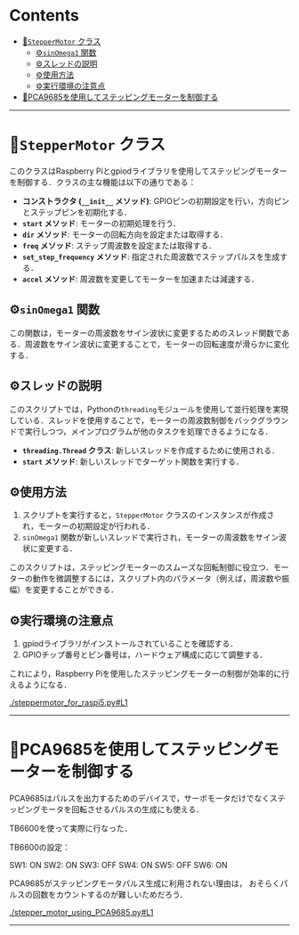 # Contents
- [🤖`StepperMotor` クラス](#🤖`StepperMotor`-クラス)
    - [⚙️`sinOmega1` 関数](#⚙️`sinOmega1`-関数)
    - [⚙️スレッドの説明](#⚙️スレッドの説明)
    - [⚙️使用方法](#⚙️使用方法)
    - [⚙️実行環境の注意点](#⚙️実行環境の注意点)
- [🤖PCA9685を使用してステッピングモーターを制御する](#🤖PCA9685を使用してステッピングモーターを制御する)


---
# 🤖`StepperMotor` クラス 

このクラスはRaspberry Piとgpiodライブラリを使用してステッピングモーターを制御する．クラスの主な機能は以下の通りである：

- **コンストラクタ (`__init__` メソッド)**: GPIOピンの初期設定を行い，方向ピンとステップピンを初期化する．
- **`start` メソッド**: モーターの初期処理を行う．
- **`dir` メソッド**: モーターの回転方向を設定または取得する．
- **`freq` メソッド**: ステップ周波数を設定または取得する．
- **`set_step_frequency` メソッド**: 指定された周波数でステップパルスを生成する．
- **`accel` メソッド**: 周波数を変更してモーターを加速または減速する．

## ⚙️`sinOmega1` 関数 

この関数は，モーターの周波数をサイン波状に変更するためのスレッド関数である．周波数をサイン波状に変更することで，モーターの回転速度が滑らかに変化する．

## ⚙️スレッドの説明 

このスクリプトでは，Pythonの`threading`モジュールを使用して並行処理を実現している．スレッドを使用することで，モーターの周波数制御をバックグラウンドで実行しつつ，メインプログラムが他のタスクを処理できるようになる．

- **`threading.Thread` クラス**: 新しいスレッドを作成するために使用される．
- **`start` メソッド**: 新しいスレッドでターゲット関数を実行する．

## ⚙️使用方法 

1. スクリプトを実行すると，`StepperMotor` クラスのインスタンスが作成され，モーターの初期設定が行われる．
2. `sinOmega1` 関数が新しいスレッドで実行され，モーターの周波数をサイン波状に変更する．

このスクリプトは，ステッピングモーターのスムーズな回転制御に役立つ．モーターの動作を微調整するには，スクリプト内のパラメータ（例えば，周波数や振幅）を変更することができる．

## ⚙️実行環境の注意点 

1. gpiodライブラリがインストールされていることを確認する．
2. GPIOチップ番号とピン番号は，ハードウェア構成に応じて調整する．

これにより，Raspberry Piを使用したステッピングモーターの制御が効率的に行えるようになる．

[./steppermotor_for_raspi5.py#L1](./steppermotor_for_raspi5.py#L1)

---
# 🤖PCA9685を使用してステッピングモーターを制御する 

PCA9685はパルスを出力するためのデバイスで，サーボモータだけでなくステッピングモータを回転させるパルスの生成にも使える．

TB6600を使って実際に行なった．

TB6600の設定：

SW1: ON
SW2: ON
SW3: OFF
SW4: ON
SW5: OFF
SW6: ON

PCA9685がステッピングモータパルス生成に利用されない理由は，
おそらくパルスの回数をカウントするのが難しいためだろう．

[./stepper_motor_using_PCA9685.py#L1](./stepper_motor_using_PCA9685.py#L1)

---
